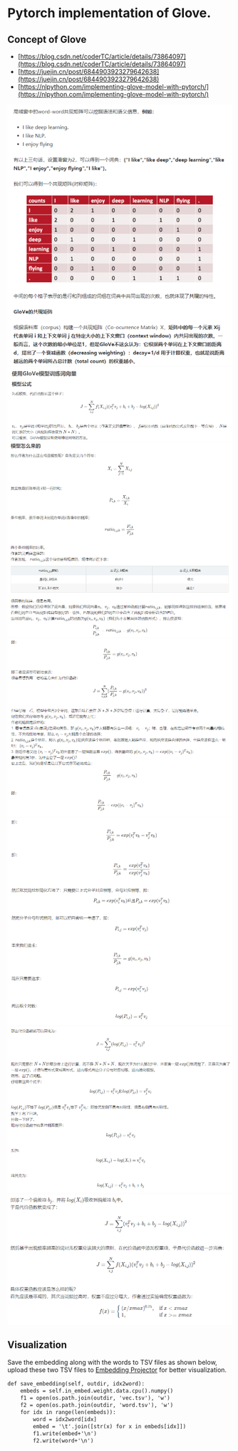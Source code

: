 # Pytorch implementation of Glove.

## Concept of Glove

- [https://blog.csdn.net/coderTC/article/details/73864097](https://blog.csdn.net/coderTC/article/details/73864097)
- [https://juejin.cn/post/6844903923279642638](https://juejin.cn/post/6844903923279642638)
- [https://nlpython.com/implementing-glove-model-with-pytorch/](https://nlpython.com/implementing-glove-model-with-pytorch/)

![glove1](../images/glove1.png)
![glove2](../images/glove2.png)
![glove3](../images/glove3.png)
![glove4](../images/glove4.png)
![glove5](../images/glove5.png)
![glove6](../images/glove6.png)
![glove7](../images/glove7.png)

## Visualization

Save the embedding along with the words to TSV files as shown below, upload these two TSV files to [Embedding Projector](https://projector.tensorflow.org/) for better visualization.

```
def save_embedding(self, outdir, idx2word):
    embeds = self.in_embed.weight.data.cpu().numpy()        
    f1 = open(os.path.join(outdir, 'vec.tsv'), 'w')
    f2 = open(os.path.join(outdir, 'word.tsv'), 'w')        
    for idx in range(len(embeds)):
        word = idx2word[idx]
        embed = '\t'.join([str(x) for x in embeds[idx]])
        f1.write(embed+'\n')
        f2.write(word+'\n')
```
